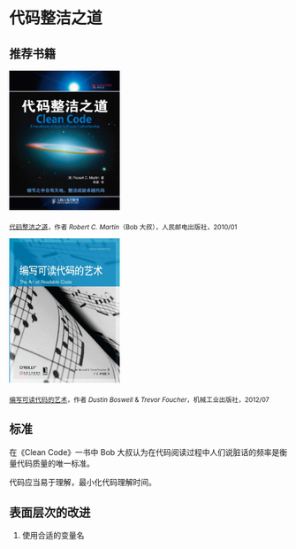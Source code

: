 # 代码整洁之道

## 推荐书籍

<img src="./img/clean-code.jpg" style="width:200px;">

<sub>[代码整洁之道](https://book.douban.com/subject/4199741/)，作者 *Robert C. Martin*（Bob 大叔），人民邮电出版社，2010/01</sub>

<img src="./img/the-art-of-readable-code.jpg" style="width:200px;">

<sub>[编写可读代码的艺术](https://book.douban.com/subject/10797189/)，作者 *Dustin Boswell* & *Trevor Foucher*，机械工业出版社，2012/07</sub>

## 标准

在《Clean Code》一书中 Bob 大叔认为在代码阅读过程中人们说脏话的频率是衡量代码质量的唯一标准。

代码应当易于理解，最小化代码理解时间。

## 表面层次的改进

1. 使用合适的变量名